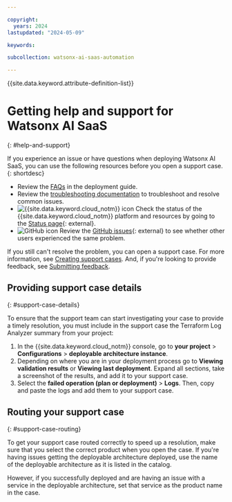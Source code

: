 ```yaml
---

copyright:
  years: 2024
lastupdated: "2024-05-09"

keywords:

subcollection: watsonx-ai-saas-automation

---
```


{{site.data.keyword.attribute-definition-list}}

# Getting help and support for Watsonx AI SaaS
{: #help-and-support}

If you experience an issue or have questions when deploying Watsonx AI SaaS, you can use the following resources before you open a support case.
{: shortdesc}

* Review the [FAQs](/docs/watsonx-ai-saas-automation?topic=watsonx-ai-saas-automation-faqs) in the deployment guide.
* Review the [troubleshooting documentation](docs/watsonx-ai-saas-automation?topic=watsonx-ai-saas-automation-troubleshoot) to troubleshoot and resolve common issues.
* ![{{site.data.keyword.cloud_notm}} icon](images/ibm-cloud-16.svg "IBM Cloud icon") Check the status of the {{site.data.keyword.cloud_notm}} platform and resources by going to the [Status page](https://cloud.ibm.com/status){: external}.
* ![GitHub icon](../icons/logo-github-16.svg "GitHub icon") Review the [GitHub issues](https://github.com/terraform-ibm-modules/terraform-ibm-watsonx-saas-da/issues){: external} to see whether other users experienced the same problem.

If you still can't resolve the problem, you can open a support case. For more information, see [Creating support cases](/docs/get-support?topic=get-support-open-case). And, if you're looking to provide feedback, see [Submitting feedback](/docs/overview?topic=overview-feedback).

## Providing support case details
{: #support-case-details}

To ensure that the support team can start investigating your case to provide a timely resolution, you must include in the support case the Terraform Log Analyzer summary from your project:

1. In the {{site.data.keyword.cloud_notm}} console, go to **your project** > **Configurations** > **deployable architecture instance**.
2. Depending on where you are in your deployment process go to **Viewing validation results** or **Viewing last deployment**. Expand all sections, take a screenshot of the results, and add it to your support case.
3. Select the **failed operation (plan or deployment)** > **Logs**. Then, copy and paste the logs and add them to your support case.

## Routing your support case
{: #support-case-routing}

To get your support case routed correctly to speed up a resolution, make sure that you select the correct product when you open the case. If you're having issues getting the deployable architecture deployed, use the name of the deployable architecture as it is listed in the catalog.

However, if you successfully deployed and are having an issue with a service in the deployable architecture, set that service as the product name in the case.

